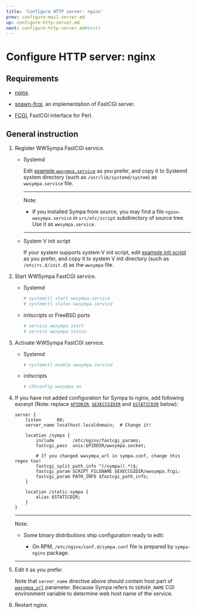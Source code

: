 ```yaml
---
title: 'Configure HTTP server: nginx'
prev: configure-mail-server.md
up: configure-http-server.md
next: configure-http-server.md#tests
---
```


Configure HTTP server: nginx
============================

Requirements
------------

  * [nginx](https://nginx.org/en/download.html).

  * [spawn-fcgi](https://redmine.lighttpd.net/projects/spawn-fcgi/wiki),
    an implementation of FastCGI server.

  * [FCGI](https://metacpan.org/release/FCGI), FastCGI interface for Perl.

General instruction
-------------------

  1. Register WWSympa FastCGI service.

       * Systemd

         Edit [example ``wwsympa.service``](../examples/systemd/wwsympa.service)
         as you prefer, and copy it to Systemd system directory
         (such as ``/usr/lib/systemd/system``) as ``wwsympa.service`` file.

         ----
         Note:

           * If you installed Sympa from source, you may find a file
             ``nginx-wwsympa.service`` in ``src/etc/script`` subdirectory of
             source tree.  Use it as ``wwsympa.service``.

         ----

       * System V init script

         If your system supports system V init script, edit
         [example init script](../examples/initscripts/wwsympa) as you prefer,
         and copy it to system V init directory (such as ``/etc/rc.d/init.d``)
         as the ``wwsympa`` file.

  2. Start WWSympa FastCGI service.

       * Systemd
         ```bash
         # systemctl start wwsympa.service
         # systemctl status wwsympa.service
         ```

       * initscripts or FreeBSD ports
         ```bash
         # service wwsympa start
         # service wwsympa status
         ```

  3. Activate WWSympa FastCGI service.

       * Systemd
         ```bash
         # systemctl enable wwsympa.service
         ```

       * initscripts
         ```bash
         # chkconfig wwsympa on
         ```

  4. If you have not added configuration for Sympa to nginx, add following
     excerpt (Note: replace [``$PIDDIR``](../layout.md#piddir),
     [``$EXECCGIDIR``](../layout.md#execcgidir) and
     [``$STATICDIR``](../layout.md#staticdir) below):
     ```
     server {
         listen      80;
         server_name localhost.localdomain;  # Change it!

         location /sympa {
             include       /etc/nginx/fastcgi_params;
             fastcgi_pass  unix:$PIDDIR/wwsympa.socket;

             # If you changed wwsympa_url in sympa.conf, change this regex too!
             fastcgi_split_path_info ^(/sympa)(.*)$;
             fastcgi_param SCRIPT_FILENAME $EXECCGIDIR/wwsympa.fcgi;
             fastcgi_param PATH_INFO $fastcgi_path_info;
         }

         location /static-sympa {
             alias $STATICDIR;
         }
     }
     ```

     ----
     Note:

       * Some binary distributions ship configuration ready to edit:

           - On RPM, ``/etc/nginx/conf.d/sympa.conf`` file is prepared by
             ``sympa-nginx`` package.

     ----

  5. Edit it as you prefer.

     Note that ``server_name`` directive above should contain host part of
     [``wwsympa_url``](../man/sympa.conf.5.md#wwsympa_url) parameter.  Because
     Sympa refers to ``SERVER_NAME`` CGI environment variable to determine
     web host name of the service.

  6. Restart nginx.

